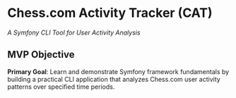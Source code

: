 # Chess.com Activity Tracker (CAT)
*A Symfony CLI Tool for User Activity Analysis*

## MVP Objective

**Primary Goal**: Learn and demonstrate Symfony framework fundamentals by building a practical CLI application that analyzes Chess.com user activity patterns over specified time periods.

